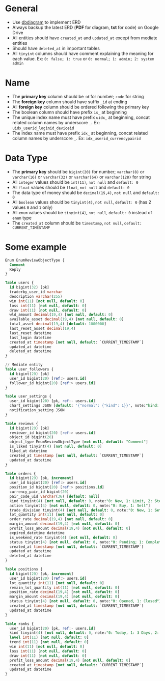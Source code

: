 # General
- Use [dbdiagram](https://dbdiagram.io/d) to implement ERD
- Always backup the latest ERD (**PDF** for diagram, **txt** for code) on Google Drive
- All entities should have `created_at` and `updated_at` except from mediate entities
- Should have `deleted_at` in important tables
- All `tinyint` columns should have comment explaining the meaning for each value. Ex: `0: false; 1: true` or `0: normal; 1: admin; 2: system admin`

# Name
- The **primary key** column should be `id` for number; `code` for string
- The **foreign key** column should have suffix `_id` at ending
- All **foreign key** column should be ordered following the  primary key
- The boolean column should have prefix `is_` at beginning
- The unique index name must have prefix `uidx_` at beginning, concat related column names by underscore `_`. Ex: `uidx_userid_loginid_deviceid`
- The index name must have prefix `idx_` at beginning, concat related column names by underscore `_`. Ex: `idx_userid_currencypairid `

# Data Type
- The **primary key** should be `bigint(20)` for number; `varchar(8)` or `varchar(16)` or `varchar(32)` or  `varchar(64)` or `varchar(128)` for string
- All `integer` values should be `int(11)`, `not null` and `default: 0`
- All `float` values should be `float`, `not null` and `default: 0`
- The data type of money should be `decimal(19,4)`, `not null` and `default: 0`
- All `boolean` values should be `tinyint(4)`, `not null`, `default: 0` (has 2 values `0` and `1` only)
- All `enum` values should be `tinyint(4)`, `not null`, `default: 0` instead of `enum` type
- The `created_at` column should be `timestamp`, `not null`, `default: CURRENT_TIMESTAMP`

# Some example

```sql
Enum EnumReviewObjectType {
  Comment
  Reply
}

Table users {
  id bigint(32) [pk]
  traderby_user_id varchar
  description varchar(255)
  win int(11) [not null, default: 0]
  loss int(11) [not null, default: 0]
  draw int(11) [not null, default: 0]
  wld_amount decimal(19,4) [not null, default: 0]
  available_asset decimal(19,4) [not null, default: 0]
  total_asset decimal(19,4) [default: 1000000]
  last_reset_asset decimal(19,4)
  last_reset datetime
  last_login datetime
  created_at timestamp [not null, default: `CURRENT_TIMESTAMP`]
  updated_at datetime
  deleted_at datetime
}

// Mediate entity
Table user_followers {
  id bigint(20) [pk]
  user_id bigint(20) [ref:> users.id]
  follower_id bigint(20) [ref:> users.id]
}

Table user_settings {
  user_id bigint(20) [pk, ref:- users.id]
  chart_settings JSON [default: '{"normal": {"kind": 1}}', note:"kind: 0: None; 1: Moving average; 2: Bollinger band"]
  notification_setting JSON
}

Table reviews {
  id bigint(20) [pk]
  reviewer_id bigint(20) [ref:> users.id]
  object_id bigint(20)
  object_type EnumReviewObjectType [not null, default: "Comment"]
  is_liked tinyint(4) [not null, default: 0]
  liked_at datetime
  created_at timestamp [not null, default: `CURRENT_TIMESTAMP`]
  updated_at datetime
}

Table orders {
  id bigint(20) [pk, increment]
  user_id bigint(20) [ref:> users.id]
  position_id bigint(20) [ref:> positions.id]
  currency_pair_id bigint(20)
  pair_code_uid varchar(36) [default: null]
  kind tinyint(4) [not null, default: 0, note:"0: New, 1: Limit, 2: Stop, 3: Support"]
  action tinyint(4) [not null, default: 0, note:"0: Buy, 1: Sell"]
  trade_division tinyint(4) [not null, default: 0, note:"0: New, 1: Settlement"]
  lot_quantity int(11) [not null, default: 0]
  order_rate decimal(19,4) [not null, default: 0]
  margin_amount decimal(19,4) [not null, default: 0]
  profit_loss_amount decimal(19,4) [not null, default: 0]
  expired_datetime datetime
  is_weekend_rate tinyint(4) [not null, default: 0]
  status tinyint(4) [not null, default: 0, note:"0: Pending; 1: Completed"]
  created_at timestamp [not null, default: `CURRENT_TIMESTAMP`]
  updated_at datetime
  deleted_at datetime
}

Table positions {
  id bigint(20) [pk, increment]
  user_id bigint(20) [ref:> users.id]
  lot_quantity int(11) [not null, default: 0]
  remain_lot_quantity int(11) [not null, default: 0]
  position_rate decimal(19,4) [not null, default: 0]
  margin_amount decimal(19,4) [not null, default: 0]
  status tinyint(4) [not null, default: 0, note:"0: Opened, 1: Closed"]
  created_at timestamp [not null, default: `CURRENT_TIMESTAMP`]
  updated_at datetime
}

Table ranks {
  user_id bigint(20) [pk, ref:- users.id]
  kind tinyint(4) [not null, default: 0, note:"0: Today, 1: 3 Days, 2: 1 Week"]
  level int(11) [not null, default: 0]
  trend int(11) [not null, default: 0]
  win int(11) [not null, default: 0]
  loss int(11) [not null, default: 0]
  draw int(11) [not null, default: 0]
  profit_loss_amount decimal(19,4) [not null, default: 0]
  created_at timestamp [not null, default: `CURRENT_TIMESTAMP`]
  updated_at datetime
}
```